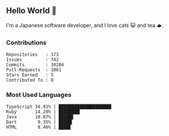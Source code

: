 ## Hello World 👋

I'm a Japanese software developer, and I love cats 😺 and tea 🫖.

### Contributions

    Repositories   : 173
    Issues         : 742
    Commits        : 10284
    Pull-Requests  : 1061
    Stars Earned   : 5
    Contributed To : 0

### Most Used Languages

    TypeScript 34.91% | ████████████████████
    Ruby       14.20% | ████████
    Java       10.07% | █████▌
    Dart        9.35% | █████
    HTML        8.46% | ████▌
